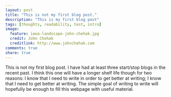 ```yaml
---
layout: post
title: "This is not my first blog post."
description: "This is my first blog post"
tags: [thoughts, readability, test, intro]
image:
  feature: iowa-landscape-john-chehak.jpg
  credit: John Chehak
  creditlink: http://www.johnchehak.com
comments: true
share: true
---
```

This is not my first blog post. 
I have had at least three start/stop blogs in the recent past.
I think this one will have a longer shelf life though for two reasons: 
I know that I need to write in order to get better at writing; I know that I need
to get better at writing. 
The simple goal of writing to write will hopefully be enough to fill 
this webpage with useful material.
